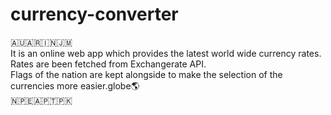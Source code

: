 # currency-converter
🇦🇺🇦🇷🇮🇳🇯🇲\
It is an online web app which provides the latest world wide currency rates.\
Rates are been fetched from Exchangerate API.\
Flags of the nation are kept alongside to make the selection of the currencies more easier.globe🌎 \
🇳🇵🇪🇦🇵🇹🇵🇰

